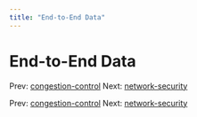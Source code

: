 ```yaml
---
title: "End-to-End Data"
---
```


# End-to-End Data

Prev: [congestion-control](congestion-control.md)
Next: [network-security](network-security.md)

Prev: [congestion-control](congestion-control.md)
Next: [network-security](network-security.md)
